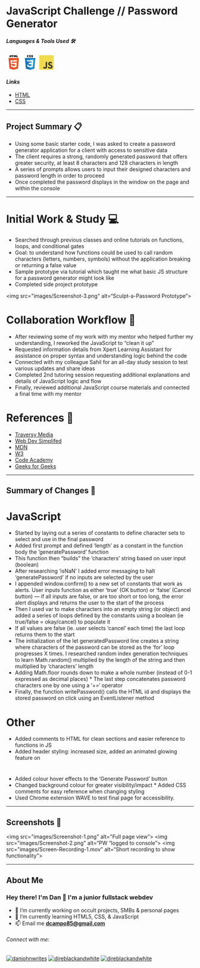 # JavaScript Challenge // Password Generator

##### _Languages & Tools Used_ 🛠
<p align="left">
<img src="https://raw.githubusercontent.com/devicons/devicon/master/icons/html5/html5-original-wordmark.svg" alt="html5" width="40" height="40"/>
<img src="https://raw.githubusercontent.com/devicons/devicon/master/icons/css3/css3-original-wordmark.svg" alt="css3" width="40" height="40"/>
<a href="https://developer.mozilla.org/en-US/docs/Web/JavaScript" target="_blank" rel="noreferrer"> <img src="https://raw.githubusercontent.com/devicons/devicon/master/icons/javascript/javascript-original.svg" alt="javascript" width="40" height="40"/> </a>  
</p>

#### _Links_
* <a href="https://github.com/F3N215/Portfolio-Challenge/blob/main/index.html">HTML</a>
* <a href="https://github.com/F3N215/pw-generator-challenge/blob/main/style.css">CSS</a>

-----
## Project Summary 📋
* Using some basic starter code, I was asked to create a password generator application for a client with access to sensitive data 
* The client requires a strong, randomly generated password that offers greater security, at least 8 characters and 128 characters in length 
* A series of prompts allows users to input their designed characters and password length in order to proceed
* Once completed the password displays in the window on the page and within the console
-----
# Initial Work & Study 💻  
* Searched through previous classes and online tutorials on functions, loops, and conditional gates
* Goal: to understand how functions could be used to call random characters (letters, numbers, symbols) without the application breaking or returning a false value
* Sample prototype via tutorial which taught me what basic JS structure for a password generator might look like
* Completed side project prototype

<img src="images/Screenshot-3.png" alt=“Sculpt-a-Password Prototype”>

# Collaboration Workflow 🦾
* After reviewing some of my work with my mentor who helped further my understanding, I reworked the JavaScript to “clean it up”
* Requested information details from Xpert Learning Assistant for assistance on proper syntax and understanding logic behind the code
* Connected with my colleague Sahil for an all-day study session to test various updates and share ideas
* Completed 2nd tutoring session requesting additional explanations and details of JavaScript logic and flow
* Finally, reviewed additional JavaScript course materials and connected a final time with my mentor

# References 📔
* <a href="https://www.youtube.com/watch?v=duNmhKgtcsI">Traversy Media</a>
* <a href="https://www.youtube.com/watch?v=iKo9pDKKHnc">Web Dev Simplifed</a>
* <a href="https://developer.mozilla.org/en-US/docs/Web/JavaScript/Reference/Global_Objects/Math/random">MDN</a>
* <a href="https://www.w3schools.com/js/js_random.asp">W3</a>
* <a href="https://discuss.codecademy.com/t/password-generator-checker/790373">Code Academy</a> 
* <a href="https://www.geeksforgeeks.org/how-to-generate-a-random-password-using-javascript">Geeks for Geeks</a>  

-----
## Summary of Changes 📝  
# JavaScript
* Started by laying out a series of constants to define character sets to select and use in the final password
* Added first prompt and defined ‘length’ as a constant in the function body the ‘generatePassword’ function
* This function then “builds” the ‘characters’ string based on user input (boolean)
* After researching ‘isNaN’ I added error messaging to halt ‘generatePassword’ if no inputs are selected by the user
* I appended window.confirm() to a new set of constants that work as alerts. User inputs function as either ‘true’ (OK button) or ‘false’ (Cancel button) — if all inputs are false, or are too short or too long, the error alert displays and returns the user to the start of the process
* Then I used var to make characters into an empty string (or object) and added a series of loops defined by the constants using a boolean (ie true/false = okay/cancel) to populate it
* If all values are false (ie. user selects ‘cancel’ each time) the last loop returns them to the start
* The initialization of the let generatedPassword line creates a string where characters of the password can be stored as the ‘for’ loop progresses X times. I researched random index generation techniques to learn Math.random() multiplied by the length of the string and then multiplied by ‘characters’ length
* Adding Math.floor rounds down to make a whole number (instead of 0-1 expressed as decimal places) * The last step concatenates password characters one by one using a ‘+=‘ operator
* Finally, the function writePassword() calls the HTML id and displays the stored password on click using an EventListener method

# Other
* Added comments to HTML for clean sections and easier reference to functions in JS
* Added header styling: increased size, added an animated glowing feature on <h1>
* Added colour hover effects to the ‘Generate Password’ button
* Changed background colour for greater visibility/impact * Added CSS comments for easy reference when changing styling
* Used Chrome extension WAVE to test final page for accessibility.

-----
## Screenshots 📸
<img src="images/Screenshot-1.png" alt="Full page view”>
<img src="images/Screenshot-2.png" alt=“PW “logged to console”>
<img src="images/Screen-Recording-1.mov” alt=“Short recording to show functionality”>

-----
## About Me
<h3 align="left">Hey there! I'm Dan 👋 I'm a junior fullstack webdev</h3>

* 🔭 I’m currently working on occult projects, SMBs & personal pages
* 🌱 I’m currently learning HTML5, CSS, & JavaScript
* 📫 Email me **dcampo85@gmail.com**

<h6 align="left">Connect with me:</h6>
<p align="left">
<a href="https://twitter.com/danjohnwrites" target="blank"><img align="center" src="https://raw.githubusercontent.com/rahuldkjain/github-profile-readme-generator/master/src/images/icons/Social/twitter.svg" alt="danjohnwrites" height="30" width="40" /></a>
<a href="https://instagram.com/direblackandwhite" target="blank"><img align="center" src="https://raw.githubusercontent.com/rahuldkjain/github-profile-readme-generator/master/src/images/icons/Social/instagram.svg" alt="direblackandwhite" height="30" width="40" /></a>
<a href="https://instagram.com/direpike" target="blank"><img align="center" src="https://raw.githubusercontent.com/rahuldkjain/github-profile-readme-generator/master/src/images/icons/Social/instagram.svg" alt="direblackandwhite" height="30" width="40" /></a>
</p>

